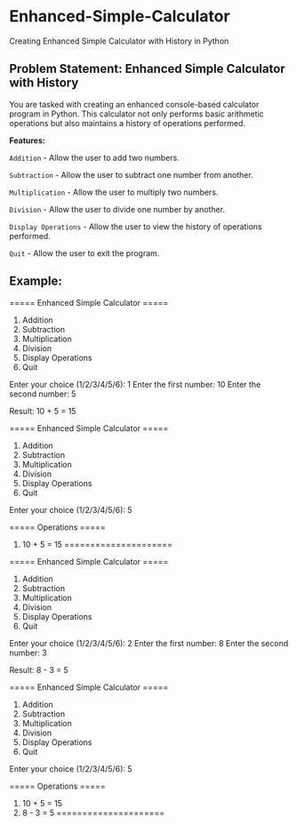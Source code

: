 # Enhanced-Simple-Calculator
Creating Enhanced Simple Calculator with History in Python

## Problem Statement: Enhanced Simple Calculator with History

You are tasked with creating an enhanced console-based calculator program in Python. This calculator not only 
performs basic arithmetic operations but also maintains a history of operations performed.

**Features:**

`Addition` - Allow the user to add two numbers.

`Subtraction` - Allow the user to subtract one number from another.

`Multiplication` - Allow the user to multiply two numbers.

`Division` - Allow the user to divide one number by another.

`Display Operations` - Allow the user to view the history of operations performed.

`Quit` - Allow the user to exit the program.


## Example:

===== Enhanced Simple Calculator =====
1. Addition
2. Subtraction
3. Multiplication
4. Division
5. Display Operations
6. Quit

Enter your choice (1/2/3/4/5/6): 1
Enter the first number: 10
Enter the second number: 5

Result: 10 + 5 = 15

===== Enhanced Simple Calculator =====
1. Addition
2. Subtraction
3. Multiplication
4. Division
5. Display Operations
6. Quit

Enter your choice (1/2/3/4/5/6): 5

===== Operations =====
1. 10 + 5 = 15
=====================

===== Enhanced Simple Calculator =====
1. Addition
2. Subtraction
3. Multiplication
4. Division
5. Display Operations
6. Quit

Enter your choice (1/2/3/4/5/6): 2
Enter the first number: 8
Enter the second number: 3

Result: 8 - 3 = 5

===== Enhanced Simple Calculator =====
1. Addition
2. Subtraction
3. Multiplication
4. Division
5. Display Operations
6. Quit

Enter your choice (1/2/3/4/5/6): 5

===== Operations =====
1. 10 + 5 = 15
2. 8 - 3 = 5
=====================
